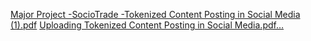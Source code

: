 [Major Project -SocioTrade -Tokenized Content Posting in Social Media (1).pdf](https://github.com/Roshan23R/SocioTrade/files/14967106/Major.Project.-SocioTrade.-Tokenized.Content.Posting.in.Social.Media.1.pdf)
[Uploading Tokenized Content Posting in Social Media.pdf…]()
